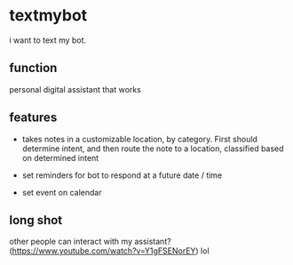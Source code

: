 # textmybot

i want to text my bot.

## function
personal digital assistant that works 
    
## features

- takes notes in a customizable location, by category. First should determine intent, and then route the note to a location, classified based on determined intent

- set reminders for bot to respond at a future date / time

- set event on calendar

## long shot
other people can interact with my assistant? (https://www.youtube.com/watch?v=Y1gFSENorEY) lol

